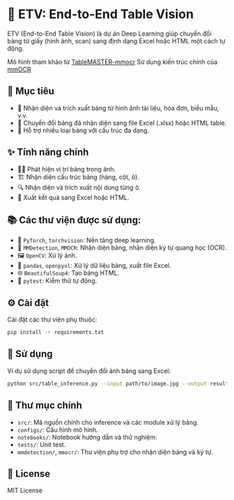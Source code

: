 # 🧾 ETV: End-to-End Table Vision

ETV (End-to-End Table Vision) là dự án Deep Learning giúp chuyển đổi bảng từ giấy (hình ảnh, scan) sang định dạng Excel hoặc HTML một cách tự động.

Mô hình tham khảo từ [TableMASTER-mmocr](https://github.com/JiaquanYe/TableMASTER-mmocr/tree/master)
Sử dụng kiến trúc chính của [mmOCR](https://github.com/open-mmlab/mmocr/tree/main)

## 🎯 Mục tiêu

- 📄 Nhận diện và trích xuất bảng từ hình ảnh tài liệu, hóa đơn, biểu mẫu, v.v.
- 🔄 Chuyển đổi bảng đã nhận diện sang file Excel (.xlsx) hoặc HTML table.
- 🧩 Hỗ trợ nhiều loại bảng với cấu trúc đa dạng.

## ✨ Tính năng chính

- 🕵️‍♂️ Phát hiện vị trí bảng trong ảnh.
- 🏗️ Nhận diện cấu trúc bảng (hàng, cột, ô).
- 🔍 Nhận diện và trích xuất nội dung từng ô.
- 💾 Xuất kết quả sang Excel hoặc HTML.

## 📚 Các thư viện được sử dụng:

- 🤖 `PyTorch`, `torchvision`: Nền tảng deep learning.
- 🦾 `MMDetection`, `MMOCR`: Nhận diện bảng, nhận diện ký tự quang học (OCR).
- 🖼️ `OpenCV`: Xử lý ảnh.
- 📝 `pandas`, `openpyxl`: Xử lý dữ liệu bảng, xuất file Excel.
- 🌐 `BeautifulSoup4`: Tạo bảng HTML.
- 🧪 `pytest`: Kiểm thử tự động.

## ⚙️ Cài đặt

Cài đặt các thư viện phụ thuộc:
```bash
pip install -r requirements.txt
```

## 🚀 Sử dụng

Ví dụ sử dụng script để chuyển đổi ảnh bảng sang Excel:
```bash
python src/table_inference.py --input path/to/image.jpg --output result.xlsx
```

## 📁 Thư mục chính

- `src/`: Mã nguồn chính cho inference và các module xử lý bảng.
- `configs/`: Cấu hình mô hình.
- `notebooks/`: Notebook hướng dẫn và thử nghiệm.
- `tests/`: Unit test.
- `mmdetection/`, `mmocr/`: Thư viện phụ trợ cho nhận diện bảng và ký tự.

## 📜 License

MIT License
